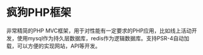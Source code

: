 # 疯狗PHP框架
非常精简的PHP MVC框架，用于对性能有一定要求的PHP应用，比如线上活动开发，使用mysql作为持久层数据库，redis作为逻辑数据库。支持PSR-4自动加载，可以方便的实现网站，API等开发。
